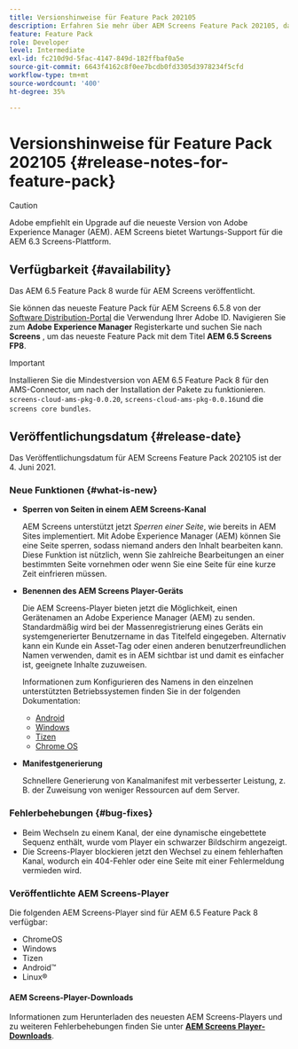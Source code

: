```yaml
---
title: Versionshinweise für Feature Pack 202105
description: Erfahren Sie mehr über AEM Screens Feature Pack 202105, das am 4. Juni 2021 veröffentlicht wurde.
feature: Feature Pack
role: Developer
level: Intermediate
exl-id: fc210d9d-5fac-4147-849d-182ffbaf0a5e
source-git-commit: 6643f4162c8f0ee7bcdb0fd3305d3978234f5cfd
workflow-type: tm+mt
source-wordcount: '400'
ht-degree: 35%

---
```


# Versionshinweise für Feature Pack 202105 {#release-notes-for-feature-pack}

>[!CAUTION]
>Adobe empfiehlt ein Upgrade auf die neueste Version von Adobe Experience Manager (AEM). AEM Screens bietet Wartungs-Support für die AEM 6.3 Screens-Plattform.

## Verfügbarkeit {#availability}

Das AEM 6.5 Feature Pack 8 wurde für AEM Screens veröffentlicht.

Sie können das neueste Feature Pack für AEM Screens 6.5.8 von der [Software Distribution-Portal](https://experience.adobe.com/#/downloads/content/software-distribution/en/aem.html) die Verwendung Ihrer Adobe ID. Navigieren Sie zum **Adobe Experience Manager** Registerkarte und suchen Sie nach **Screens** , um das neueste Feature Pack mit dem Titel **AEM 6.5 Screens FP8**.

>[!IMPORTANT]
>Installieren Sie die Mindestversion von AEM 6.5 Feature Pack 8 für den AMS-Connector, um nach der Installation der Pakete zu funktionieren. `screens-cloud-ams-pkg-0.0.20`, `screens-cloud-ams-pkg-0.0.16`und die `screens core bundles`.

## Veröffentlichungsdatum {#release-date}

Das Veröffentlichungsdatum für AEM Screens Feature Pack 202105 ist der 4. Juni 2021.

### Neue Funktionen {#what-is-new}

* **Sperren von Seiten in einem AEM Screens-Kanal**

  AEM Screens unterstützt jetzt *Sperren einer Seite*, wie bereits in AEM Sites implementiert. Mit Adobe Experience Manager (AEM) können Sie eine Seite sperren, sodass niemand anders den Inhalt bearbeiten kann. Diese Funktion ist nützlich, wenn Sie zahlreiche Bearbeitungen an einer bestimmten Seite vornehmen oder wenn Sie eine Seite für eine kurze Zeit einfrieren müssen.

* **Benennen des AEM Screens Player-Geräts**

  Die AEM Screens-Player bieten jetzt die Möglichkeit, einen Gerätenamen an Adobe Experience Manager (AEM) zu senden.
Standardmäßig wird bei der Massenregistrierung eines Geräts ein systemgenerierter Benutzername in das Titelfeld eingegeben. Alternativ kann ein Kunde ein Asset-Tag oder einen anderen benutzerfreundlichen Namen verwenden, damit es in AEM sichtbar ist und damit es einfacher ist, geeignete Inhalte zuzuweisen.

  Informationen zum Konfigurieren des Namens in den einzelnen unterstützten Betriebssystemen finden Sie in der folgenden Dokumentation:

   * [Android](/help/user-guide/implementing-android-player.md#name-android)
   * [Windows](/help/user-guide/implementing-windows-player.md#name-windows)
   * [Tizen](/help/user-guide/tizen-player.md#name-tizen)
   * [Chrome OS](/help/user-guide/implementing-chrome-os-player.md#name-chrome)

* **Manifestgenerierung**

  Schnellere Generierung von Kanalmanifest mit verbesserter Leistung, z. B. der Zuweisung von weniger Ressourcen auf dem Server.

### Fehlerbehebungen {#bug-fixes}

* Beim Wechseln zu einem Kanal, der eine dynamische eingebettete Sequenz enthält, wurde vom Player ein schwarzer Bildschirm angezeigt.
* Die Screens-Player blockieren jetzt den Wechsel zu einem fehlerhaften Kanal, wodurch ein 404-Fehler oder eine Seite mit einer Fehlermeldung vermieden wird.

### Veröffentlichte AEM Screens-Player

Die folgenden AEM Screens-Player sind für AEM 6.5 Feature Pack 8 verfügbar:

* ChromeOS
* Windows
* Tizen
* Android™
* Linux®

#### AEM Screens-Player-Downloads 

Informationen zum Herunterladen des neuesten AEM Screens-Players und zu weiteren Fehlerbehebungen finden Sie unter **[AEM Screens Player-Downloads](https://download.macromedia.com/screens/index.html)**.
